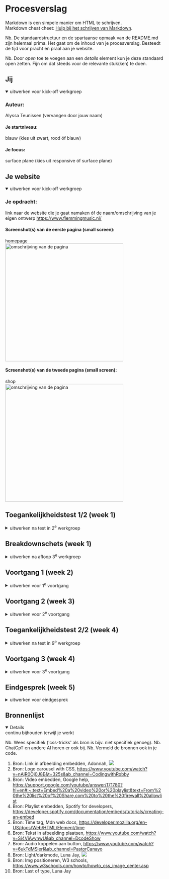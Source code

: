 # Procesverslag
Markdown is een simpele manier om HTML te schrijven.  
Markdown cheat cheet: [Hulp bij het schrijven van Markdown](https://github.com/adam-p/markdown-here/wiki/Markdown-Cheatsheet).

Nb. De standaardstructuur en de spartaanse opmaak van de README.md zijn helemaal prima. Het gaat om de inhoud van je procesverslag. Besteedt de tijd voor pracht en praal aan je website.

Nb. Door *open* toe te voegen aan een *details* element kun je deze standaard open zetten. Fijn om dat steeds voor de relevante stuk(ken) te doen.





## Jij

<details open>
  <summary>uitwerken voor kick-off werkgroep</summary>

  ### Auteur:
  Alyssa Teunissen (vervangen door jouw naam)

  #### Je startniveau:
  blauw (kies uit zwart, rood óf blauw)

  #### Je focus:
  surface plane (kies uit responsive óf surface plane)
 
</details>





## Je website

<details open>
  <summary>uitwerken voor kick-off werkgroep</summary>

  ### Je opdracht:
  link naar de website die je gaat namaken óf de naam/omschrijving van je eigen ontwerp
  https://www.flemmingmusic.nl/

  #### Screenshot(s) van de eerste pagina (small screen): 
  homepage  
  <img src="readme-images/FireShot Capture- Homepage.png" width="375px" alt="omschrijving van de pagina">

  #### Screenshot(s) van de tweede pagina (small screen):
  shop  
  <img src="readme-images/FireShot Capture-Shop.png" width="375px" alt="omschrijving van de pagina">
 
</details>



## Toegankelijkheidstest 1/2 (week 1)

<details>
  <summary>uitwerken na test in 2<sup>e</sup> werkgroep</summary>
Voice over test: de website is over het algemeen toegankelijk met voice over, knoppen worden voorgelezen, links worden benoemd, alleen de tekst in afbeeldingen word niet voorgelezen en de alt tekst van producten kan uitgebreider.

  ### Bevindingen
  Lijst met je bevindingen die in de test naar voren kwamen:
  pluspunten:
  -duidelijke taal
  -links zijn toegankelijk
  -scrollen gaat goed
  -video's zijn toegankelijk
  -links zien eruit als links, alleen een paar zijn niet duidelijk
   
   minpunten:
   -122 waarschuwingen
   -4 errors
   -sommige knoppen te klein
   -geen list elements
   -alt tektst beschrijft afbeelding niet goed
   -labels van plaatjes missen, staan in een div
   -maakt geen gebruik van darkmode
   -Grote gele tekst oogt raar met hoog contrast

   WCAG checklist:
   <img src="readme-images/checklist1.jpeg" alt="pagina 1">
   <img src="readme-images/checklist2.jpeg" alt="pagina 2">
   <img src="readme-images/checklist3.jpeg" alt="pagina 3">
   <img src="readme-images/checklist4.jpeg" alt="pagina 4">
   <img src="readme-images/checklist5.jpeg" alt="pagina 5">

</details>



## Breakdownschets (week 1)

<details>
  <summary>uitwerken na afloop 3<sup>e</sup> werkgroep</summary>

  ### de hele pagina: 
  <img src="readme-images/home-breakdown-schets.jpeg" width="375px" alt="breakdown van de home pagina">
  <img src="readme-images/home-breakdown-schets2.jpeg" width="375px" alt="breakdown van de home pagina #2">
  <img src="readme-images/shop-breakdown-schets.jpeg" width="375px" alt="breakdown van de shop pagina">

  ### dynamisch deel (bijv menu): 
  <img src="readme-images/menu-breakdown-schets.jpeg" width="375px" alt="breakdown van het hamburger menu">

  ### wellicht nog een dynamisch deel (bijv filter): 
  

</details>





## Voortgang 1 (week 2)

<details>
  <summary>uitwerken voor 1<sup>e</sup> voortgang</summary>

  ### Stand van zaken
  Flexbox ging me best goed af, Javascript ging oke, alleen de grid vond ik best lastig. (neem ook screenshots op van delen van je website en code)


  ### Agenda voor meeting
  samen met je groepje opstellen

  | Andrea           | Penelope           | Louiza       | Alyssa        |
  | ---              | ---                | ---          | ---           |
  | Font inladen,    | ?                  | ?            | banner met    |
  |waar zijn fonts   |                    |              |bewegende tekst|
  |te vinden?        |                    |              |               |
  


  ### Verslag van meeting
  hier na afloop snel de uitkomsten van de meeting vastleggen

  Feedback: 
  -witregels in code toepassen
  -alt tekst aanpassen
  -toegankelijkheid verwerken

  Tips:
  -misschien van social media logo's svg's maken. 

</details>





## Voortgang 2 (week 3)

<details>
  <summary>uitwerken voor 2<sup>e</sup> voortgang</summary>

  ### Stand van zaken
  Grid vind ik nog steeds erg lastig.
  Als ik de video bekijk, snap ik hoe het werkt, maar zodra ik moet coderen weet ik niet goed waar ik moet beginnen (waar ik de code in mijn Css neer moet zetten). (neem ook screenshots op van delen van je website en code)


  ### Agenda voor meeting
  samen met je groepje opstellen

  | Andrea           | Penelope           | Louiza       | Alyssa        |
  | ---              | ---                | ---          | ---           
  |                  | ?                  |carousel maken|  fonts inladen, hoe button en link vormgeven,
  |                  |                    |              |  wat zijn eisen voor toegankelijkheid, hoe pas ik grid toe,
  |                  |                    |              |  moet hamburgermenu responsive zijn?
  |                  |                    |              |
  |                  |                    |              |               
  


  ### Verslag van meeting
  hier na afloop snel de uitkomsten van de meeting vastleggen

  - font inladen via Googlefonts
  - link die eruit ziet als button wel <a> tag geven, maar met padding stylen
  - alt tekts, geen tekst in afbeeldingen, links weergeven als links (<a>) (zie https://www.a11yproject.com/checklist/ voor basis toegankelijkheid)


</details>





## Toegankelijkheidstest 2/2 (week 4)

<details>
  <summary>uitwerken na test in 9<sup>e</sup> werkgroep</summary>

  ### Bevindingen
  Lijst met je bevindingen die in de test naar voren kwamen (geef ook aan wat er verbeterd is):
 Positieve uitkomst:
 -alt tektsen bij afbeeldingen werden voorgelezen
 -tekst op buttons werd voorgelezen
 -het was mogelijk om overal doorheen te gaan met tab

 Alle elementen op de website konden door de screenreader gevonden en voorgelezen worden.
</details>





## Voortgang 3 (week 4)

<details>
  <summary>uitwerken voor 3<sup>e</sup> voortgang</summary>

  ### Stand van zaken
  Het gaat de goede kant op, er moeten nog wat elementen ingevoegd worden, maar de website krijgt steeds meer vorm en begint steeds meer te lijken op de originele. (neem ook screenshots op van delen van je website en code)


  ### Agenda voor meeting
  samen met je groepje opstellen

  | Andrea           | Penelope           | Louiza       | Alyssa        |
  | ---              | ---                | ---          | ---           |
  |                  | ?                  |carousel maken| hoe padding verwijderen menu buttons, erros weghalen.
  |                  |                    |              |  
  |                  |                    |              |  
  |                  |                    |              |
  |                  |                    |              |               


  ### Verslag van meeting
  hier na afloop snel de uitkomsten van de meeting vastleggen

  - om 'padding' te verwijderen achtergrond kleur aanpassen
  - Css elementen weghalen uit HTML, errors over iframes en translate negeren

Feedback:
-buttons die links zijn, <a> tag geven
-nieuws artikelen <section> en <article> tag geven
-footer <ul> met <li> (toevoegen)
-custom properties toepassen
-pixels weghalen
-timetag toepassen 
</details>





## Eindgesprek (week 5)

<details>
  <summary>uitwerken voor eindgesprek</summary>

  ### Je uitkomst - karakteristiek screenshots:
  Ik had wat problemen met Fireshot waardoor het niet lukte om screenshots te maken van de pagina's.


  ### Dit ging goed/Heb ik geleerd: 
  Korte omschrijving met plaatjes

  Ik heb geleerd hoe ik een carousel met bewegende tekst kan maken, hoe ik video's kan embedden, links in afbeeldingen kan embedden, een hamburger menu maak en verschillende versies van een font in kan laden. Flexbox ging me goed af.
 <img src="readme-images/tekst-carousel.png" width="375px" alt="tekst carousel">
  <img src="readme-images/embedded-video.png" width="375px" alt="embedded YouTube video">
   <img src="readme-images/embedded-socials.png" width="375px" alt="klikbare socials met embedded link">
    <img src="readme-images/hamburger.png" width="375px" alt="hamburger menu dicht">
    <img src="readme-images/hamburger-2.png" width="375px" alt="hamburger menu open">
  


  ### Dit was lastig/Is niet gelukt:
  Korte omschrijving met plaatjes

  Ondanks dat ik bij het laatste feedback gesprek in de veronderstelling was dat het me zou lukken om de website tijdig af te krijgen, is het me niet gelukt. Er waren heel veel elementen op mijn website die allemaal een andere opmaak nodig hadden en daardoor heb ik ontelbare classes aan gemaakt wat waarschijnlijk niet de meest efficiënte manier is. Daarnaast hadden veel verschillende elementen ook allemaal andere padding en ik wilde niet nog meer classes aan maken, vandaar dat de padding op sommige plekken niet toegepast is. Ik wist namelijk niet hoe ik het anders kon oplossen. Hetzelfde geld voor sommige kopjes die een andere kleur hebben. Ik had ook geprobeerd om een grid toe te passen bij de shop pagina, maar het lukt me nog steeds niet om een grid te maken, ik vind het erg lastig en ik weet niet goed waar ik moet beginnen met maken ervan. Ook had ik geen tijd meer om een carousel te maken met een preview van de shop. Kort samen gevat, ik heb heel erg mijn best gedaan, maar ik liep op het laatste moment heel erg vast en ik heb extra hulp nodig om mijn website af te kunnen maken.
  <img src="readme-images/geen-padding.png" width="375px" alt="geen padding">
  <img src="readme-images/carousel.png" width="375px" alt="afbeeldingen die in de carousel moeten">
  <img src="readme-images/mislukte-grid.png" width="375px" alt="grid is niet gelukt">


  ### Poging 2 (herkansing) recap:
  De vorige keer had ik mijn werk ingeleverd ondanks dat het niet af was. 
  Tijdens het gesprek heb ik meer inzicht gekregen hoe ik de problemen waar ik tegen aan liep, op kon lossen en had ik het gevoel dat ik met deze nieuwe kennis mijn website af kon maken. 
  Ik heb mensen om hulp gevraagd, ik heb tutorials gekeken op Youtube, lesopdrachten opnieuw gemaakt en ik ben naar een vragen uurtje geweest om verder te komen met mijn website.
  Ik heb in plaats van classes gekeken naar andere oplossingen zoals first-of-type, id’s etc. waardoor ik geen extra classes hoefde aan te maken om elementen te stylen. Hetzelfde geldt voor de padding die eerst op sommige plekken ontbrak. Bovendien is het me ook gelukt om de carousel toe te voegen aan mijn homepage. Al met al is het gelukt om mijn website af te maken en heb ik mijn best gedaan om de website zoveel mogelijk op de officiele te laten lijken. 
  
  
  
  
  
</details>





## Bronnenlijst

<details open>
  <summary>continu bijhouden terwijl je werkt</summary>

  Nb. Wees specifiek ('css-tricks' als bron is bijv. niet specifiek genoeg). 
  Nb. ChatGpT en andere AI horen er ook bij.
  Nb. Vermeld de bronnen ook in je code.

  1. Bron: Link in afbeelding embedden, Adonnah, <img src="readme-images/code-adonnah.jpeg">
  2. Bron: Logo carousel with CSS, https://www.youtube.com/watch?v=nAjR0Oj0J8E&t=325s&ab_channel=CodingwithRobby 
  3. Bron: Video embedden, Google help, https://support.google.com/youtube/answer/171780?hl=en#:~:text=Embed%20a%20video%20or%20playlist&text=From%20the%20list%20of%20Share,com%20to%20the%20firewall%20allowlist
  4. Bron: Playlist embedden, Spotify for developers, https://developer.spotify.com/documentation/embeds/tutorials/creating-an-embed
  5. Bron: Time tag, Mdn web docs, https://developer.mozilla.org/en-US/docs/Web/HTML/Element/time 
  6. Bron: Tekst in afbeelding plaatsen, https://www.youtube.com/watch?v=Si4ViAvvnwU&ab_channel=DcodeShow
  7. Bron: Audio koppelen aan button, https://www.youtube.com/watch?v=6ukTdMSlerI&ab_channel=PastorCanayo 
  8. Bron: Light/darkmode, Luna Jay, <img src="readme-images/code-luna.jpeg">
  9. Bron: Img positioneren, W3 schools, https://www.w3schools.com/howto/howto_css_image_center.asp
 10. Bron: Last of type, Luna Jay 
  


</details>